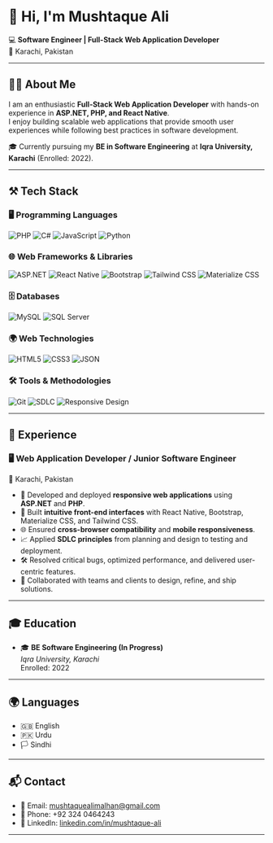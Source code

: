 # 👋 Hi, I'm Mushtaque Ali  

💻 **Software Engineer | Full-Stack Web Application Developer**  
📍 Karachi, Pakistan  

---

## 🧑‍💻 About Me  
I am an enthusiastic **Full-Stack Web Application Developer** with hands-on experience in **ASP.NET, PHP, and React Native**.  
I enjoy building scalable web applications that provide smooth user experiences while following best practices in software development.  

🎓 Currently pursuing my **BE in Software Engineering** at **Iqra University, Karachi** (Enrolled: 2022).  

---

## ⚒️ Tech Stack  

### 🖥️ Programming Languages  
![PHP](https://img.shields.io/badge/PHP-777BB4?style=for-the-badge&logo=php&logoColor=white) ![C#](https://img.shields.io/badge/C%23-239120?style=for-the-badge&logo=c-sharp&logoColor=white) ![JavaScript](https://img.shields.io/badge/JavaScript-F7DF1E?style=for-the-badge&logo=javascript&logoColor=black) ![Python](https://img.shields.io/badge/Python-3776AB?style=for-the-badge&logo=python&logoColor=white)  

### 🌐 Web Frameworks & Libraries  
![ASP.NET](https://img.shields.io/badge/ASP.NET-5C2D91?style=for-the-badge&logo=.net&logoColor=white) ![React Native](https://img.shields.io/badge/React_Native-61DAFB?style=for-the-badge&logo=react&logoColor=black) ![Bootstrap](https://img.shields.io/badge/Bootstrap-563D7C?style=for-the-badge&logo=bootstrap&logoColor=white) ![Tailwind CSS](https://img.shields.io/badge/Tailwind_CSS-38B2AC?style=for-the-badge&logo=tailwind-css&logoColor=white) ![Materialize CSS](https://img.shields.io/badge/Materialize_CSS-EE6E73?style=for-the-badge&logo=material-design&logoColor=white)  

### 🗄️ Databases  
![MySQL](https://img.shields.io/badge/MySQL-4479A1?style=for-the-badge&logo=mysql&logoColor=white) ![SQL Server](https://img.shields.io/badge/SQL_Server-CC2927?style=for-the-badge&logo=microsoft-sql-server&logoColor=white)  

### 🌍 Web Technologies  
![HTML5](https://img.shields.io/badge/HTML5-E34F26?style=for-the-badge&logo=html5&logoColor=white) ![CSS3](https://img.shields.io/badge/CSS3-1572B6?style=for-the-badge&logo=css3&logoColor=white) ![JSON](https://img.shields.io/badge/JSON-000000?style=for-the-badge&logo=json&logoColor=white)  

### 🛠 Tools & Methodologies  
![Git](https://img.shields.io/badge/Git-F05032?style=for-the-badge&logo=git&logoColor=white) ![SDLC](https://img.shields.io/badge/SDLC-0078D7?style=for-the-badge&logo=azure-devops&logoColor=white) ![Responsive Design](https://img.shields.io/badge/Responsive_Design-FF6F00?style=for-the-badge&logo=google-chrome&logoColor=white)  

---

## 💼 Experience  

### 🖥️ Web Application Developer / Junior Software Engineer  
📍 Karachi, Pakistan  

- 🚀 Developed and deployed **responsive web applications** using **ASP.NET** and **PHP**.  
- 🎨 Built **intuitive front-end interfaces** with React Native, Bootstrap, Materialize CSS, and Tailwind CSS.  
- 🌐 Ensured **cross-browser compatibility** and **mobile responsiveness**.  
- 📈 Applied **SDLC principles** from planning and design to testing and deployment.  
- 🛠️ Resolved critical bugs, optimized performance, and delivered user-centric features.  
- 🤝 Collaborated with teams and clients to design, refine, and ship solutions.  

---

## 🎓 Education  

- 🎓 **BE Software Engineering (In Progress)**  
  *Iqra University, Karachi*  
  Enrolled: 2022  

---

## 🌍 Languages  

- 🇬🇧 English  
- 🇵🇰 Urdu  
- 🏳️ Sindhi  

---

## 📬 Contact  

- 📧 Email: [mushtaquealimalhan@gmail.com](mailto:mushtaquealimalhan@gmail.com)  
- 📱 Phone: +92 324 0464243  
- 🔗 LinkedIn: [linkedin.com/in/mushtaque-ali](https://www.linkedin.com/in/mushtaque-ali-a51b33261)  

---
